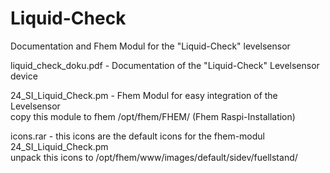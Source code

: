 # Liquid-Check
Documentation and Fhem Modul for the "Liquid-Check" levelsensor
<p>
liquid_check_doku.pdf       <tab>- Documentation of the "Liquid-Check" Levelsensor device
<p>  
24_SI_Liquid_Check.pm       - Fhem Modul for easy integration of the Levelsensor<br>
  copy this module to fhem /opt/fhem/FHEM/  (Fhem Raspi-Installation)
<p>  
icons.rar                   - this icons are the default icons for the fhem-modul 24_SI_Liquid_Check.pm<br>
  unpack this icons to /opt/fhem/www/images/default/sidev/fuellstand/                              
